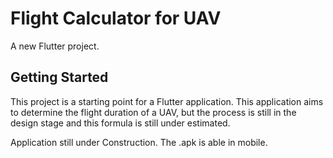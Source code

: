 # Flight Calculator for UAV

A new Flutter project.

## Getting Started

This project is a starting point for a Flutter application.
This application aims to determine the flight duration of a UAV, but the process is still in the design stage and this formula is still under estimated.

Application still under Construction.
The .apk is able in mobile.


